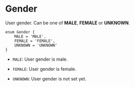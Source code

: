 # Gender

User gender. Can be one of **MALE**, **FEMALE** or **UNKNOWN**.

```
enum Gender {
    MALE = 'MALE',
    FEMALE = 'FEMALE',
    UNKNOWN = 'UNKNOWN'
}
```

- `MALE`: User gender is male.

- `FEMALE`: User gender is female.

- `UNKNOWN`: User gender is not set yet.
